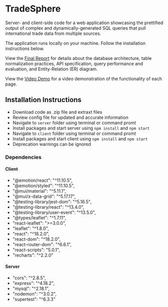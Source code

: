 # TradeSphere

Server- and client-side code for a web application showcasing the prettified output of complex and dynamically-generated SQL queries that pull international trade data from multiple sources.

The application runs locally on your machine. Follow the installation instructions below.

View the [Final Report](Final_Report.pdf) for details about the database architecture, table normalization practices, API specification, query performance and evaluation, and Entity-Relation (ER) diagram.

View the [Video Demo](https://drive.google.com/file/d/1Nybc92zDlOBBINsfdfigPUxMy5g0cNJv/view?usp=sharing) for a video demonstration of the functionality of each page.

## Installation Instructions 
- Download code as .zip file and extraxt files
- Review config file for updated and accurate information
- Navigate to `server` folder using terminal or command promt
- Install packages and start server using `npm install` and `npm start`
- Navigate to `client` folder using terminal or command promt
- Install packages and start client using `npm install` and `npm start`
- Deprecation warnings can be ignored

### Dependencies

#### Client
- "@emotion/react": "^11.10.5",
- "@emotion/styled": "^11.10.5",
- "@mui/material": "^5.11.1",
- "@mui/x-data-grid": "^5.17.17",
- "@testing-library/jest-dom": "^5.16.5",
- "@testing-library/react": "^13.4.0",
- "@testing-library/user-event": "^13.5.0",
- "@types/leaflet": "^1.7.11",
- "react-leaflet": ">=3.0.0",
- "leaflet": "^1.8.0",
- "react": "^18.2.0",
- "react-dom": "^18.2.0",
- "react-router-dom": "^6.6.1",
- "react-scripts": "5.0.1",
- "recharts": "^2.2.0"

#### Server
- "cors": "^2.8.5",
- "express": "^4.18.2",
- "mysql": "^2.18.1",
- "nodemon": "^3.0.2",
- "supertest": "^6.3.3"
